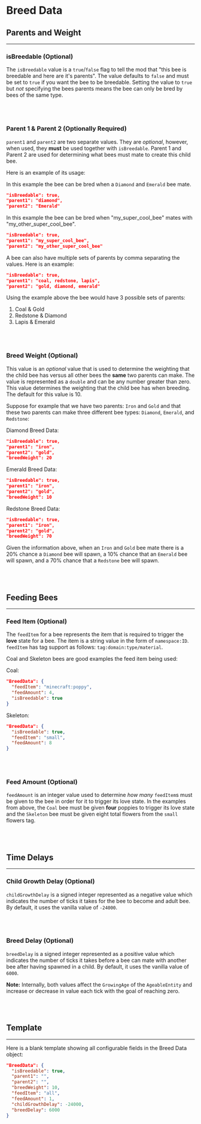 # **Breed Data**

## **Parents and Weight**
***

### **isBreedable** (Optional)

The `isBreedable` value is a `true`/`false` flag to tell the mod that "this bee is breedable and here are it's parents".
The value defaults to `false` and must be set to `true` if you want the bee to be breedable. Setting the value to `true` but *not* specifying the bees parents means the bee can only be bred by bees of the same type.

<br>
<br>

### **Parent 1 & Parent 2** (Optionally Required)

`parent1` and `parent2` are two separate values. They are  _optional_, however, when used, they  **must**  be used together with `isBreedable`. Parent 1 and Parent 2 are used for determining what bees must mate to create this child bee.

Here is an example of its usage:

In this example the bee can be bred when a `Diamond` and `Emerald` bee mate.  

```json
"isBreedable": true,
"parent1": "diamond",
"parent2": "Emerald"
```
  

In this example the bee can be bred when "my_super_cool_bee" mates with "my_other_super_cool_bee".  
```json
"isBreedable": true,
"parent1": "my_super_cool_bee",
"parent2": "my_other_super_cool_bee"
```

A bee can also have multiple sets of parents by comma separating the values. Here is an example:
```json
"isBreedable": true,
"parent1": "coal, redstone, lapis",
"parent2": "gold, diamond, emerald"
```
Using the example above the bee would have 3 possible sets of parents:

 1. Coal & Gold
 2. Redstone & Diamond
 3. Lapis & Emerald

<br>
<br>

### **Breed Weight** (Optional)

This value is an  _optional_  value that is used to determine the weighting that the child bee has versus all other bees the **same** two parents can make. The value is represented as a `double` and can be any number greater than zero. This value determines the weighting that the child bee has when breeding. The default for this value is 10.

Suppose for example that we have two parents: `Iron` and `Gold` and that these two parents can make three different bee types: `Diamond`, `Emerald`, and `Redstone`:

Diamond Breed Data:
```json
"isBreedable": true,
"parent1": "iron",
"parent2": "gold",
"breedWeight": 20
```
Emerald Breed Data:
```json
"isBreedable": true,
"parent1": "iron",
"parent2": "gold",
"breedWeight": 10
```
Redstone Breed Data:
```json
"isBreedable": true,
"parent1": "iron",
"parent2": "gold",
"breedWeight": 70
```

Given the information above, when an `Iron` and `Gold` bee mate there is a 20% chance a `Diamond` bee will spawn, a 10% chance that an `Emerald` bee will spawn, and a 70% chance that a `Redstone` bee will spawn.

<br>
<br>

## **Feeding Bees**
***

### **Feed Item** (Optional)

The `feedItem` for a bee represents the item that is required to trigger the **love** state for a bee. The item is a string value  in the form of `namespace:ID`. `feedItem` has tag support as follows: `tag:domain:type/material`.

Coal and Skeleton bees are good examples the feed item being used:

Coal:
```json
"BreedData": {  
  "feedItem": "minecraft:poppy",  
  "feedAmount": 4,  
  "isBreedable": true  
}
```
Skeleton:
```json
"BreedData": {  
  "isBreedable": true,  
  "feedItem": "small",  
  "feedAmount": 8  
}
```

<br>
<br>

### **Feed Amount** (Optional)

`feedAmount` is an integer value used to determine *how many* `feedItem`s must be given to the bee in order for it to trigger its love state. In the examples from above, the `Coal` bee must be given **four** poppies to trigger its love state and the `Skeleton` bee must be given eight total flowers from the `small` flowers tag.

<br>
<br>

## **Time Delays**
***

### **Child Growth Delay** (Optional)

`childGrowthDelay` is a signed integer represented as a negative value which indicates the number of ticks it takes for the bee to become and adult bee. By default, it uses the vanilla value of `-24000`.

<br>
<br>

### **Breed Delay** (Optional)

`breedDelay` is a signed integer represented as a positive value which indicates the number of ticks it takes before a bee can mate with another bee after having spawned in a child. By default, it uses the vanilla value of `6000`.

**Note:** Internally, both values affect the `GrowingAge` of the `AgeableEntity` and increase or decrease in value each tick with the goal of reaching zero.

<br>
<br>

## **Template**
***

Here is a blank template showing all configurable fields in the Breed Data object:

```json
"BreedData": {  
  "isBreedable": true,  
  "parent1": "",
  "parent2": "",
  "breedWeight": 10,
  "feedItem": "all",  
  "feedAmount": 1,
  "childGrowthDelay": -24000,
  "breedDelay": 6000
}
```
<!--stackedit_data:
eyJoaXN0b3J5IjpbLTEyMTE3OTkwNyw4NDg3NjExNTMsMTE2OT
I2NzM3OSwtMTc3NjU2ODAyMywyODU3NTM5NjYsLTE5OTI5NDU0
MTgsLTExMTM5Nzg4MTAsMTA3ODA1MDUyLC03NTM5MTczMDEsOD
EwMDE3NzE5XX0=
-->